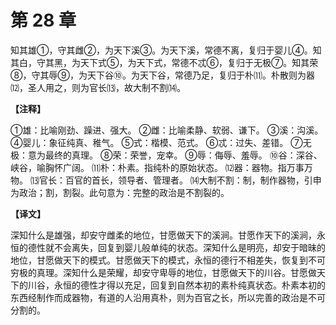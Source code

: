 # 第 28 章

知其雄①，守其雌②，为天下溪③。为天下溪，常德不离，复归于婴儿④。知其白，守其黑，为天下式⑤，为天下式，常德不忒⑥，复归于无极⑦。知其荣⑧，守其辱⑨，为天下谷⑩。为天下谷，常德乃足，复归于朴⑾。朴散则为器⑿，圣人用之，则为官长⒀，故大制不割⒁。

**【注释】**

①雄：比喻刚劲、躁进、强大。
②雌：比喻柔静、软弱、谦下。
③溪：沟溪。
④婴儿：象征纯真、稚气。
⑤式：楷模、范式。
⑥忒：过失、差错。
⑦无极：意为最终的真理。
⑧荣：荣誉，宠幸。
⑨辱：侮辱、羞辱。
⑩谷：深谷、峡谷，喻胸怀广阔。
⑾朴：朴素。指纯朴的原始状态。
⑿器：器物。指万事万物。
⒀官长：百官的首长，领导者、管理者。
⒁大制不割：制，制作器物，引申为政治；割，割裂。此句意为：完整的政治是不割裂的。

**【译文】**

深知什么是雄强，却安守雌柔的地位，甘愿做天下的溪涧。甘愿作天下的溪涧，永恒的德性就不会离失，回复到婴儿般单纯的状态。深知什么是明亮，却安于暗昧的地位，甘愿做天下的模式。甘愿做天下的模式，永恒的德行不相差失，恢复到不可穷极的真理。深知什么是荣耀，却安守卑辱的地位，甘愿做天下的川谷。甘愿做天下的川谷，永恒的德性才得以充足，回复到自然本初的素朴纯真状态。朴素本初的东西经制作而成器物，有道的人沿用真朴，则为百官之长，所以完善的政治是不可分割的。
